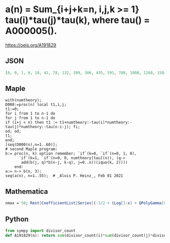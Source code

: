 # a\(n\) \= Sum\_\{i\+j\+k\=n, i,j,k \>\= 1\} tau\(i\)\*tau\(j\)\*tau\(k\), where tau\(\) \= A000005\(\)\.
https://oeis.org/A191829
## JSON
```JSON
[0, 0, 1, 6, 18, 41, 78, 132, 209, 306, 435, 591, 780, 1008, 1268, 1584, 1917, 2335, 2751, 3294, 3776, 4467, 5034, 5875, 6522, 7548, 8250, 9498, 10260, 11734, 12546, 14268, 15134, 17151, 18018, 20361, 21234, 23907, 24818, 27834, 28677, 32218, 32937, 36825, 37672, 41970, 42576, 47633, 48006, 53436, 54008, 59868, 60042, 67020, 66690]
```
## Maple
```Maple
with(numtheory);
D000:=proc(n) local t1,i,j;
t1:=0;
for i from 1 to n-1 do
for j from 1 to n-1 do
if (i+j < n) then t1 := t1+numtheory:-tau(i)*numtheory:-tau(j)*numtheory:-tau(n-i-j); fi;
od; od;
t1;
end;
[seq(D000(n),n=1..60)];
# second Maple program:
b:= proc(n, k) option remember; `if`(k=0, `if`(n=0, 1, 0),
      `if`(k=1, `if`(n=0, 0, numtheory[tau](n)), (q->
       add(b(j, q)*b(n-j, k-q), j=0..n))(iquo(k, 2))))
    end:
a:= n-> b(n, 3):
seq(a(n), n=1..55);  # _Alois P. Heinz_, Feb 01 2021
```
## Mathematica
```Mathematica
nmax = 50; Rest[CoefficientList[Series[(-1/2 + (Log[1-x] + QPolyGamma[0, 1, 1/x])/Log[x])^3, {x, 0, nmax}], x]] (* _Vaclav Kotesovec_, Jan 01 2017 *)
```
## Python
```Python
from sympy import divisor_count
def A191829(n): return sum(divisor_count(i)*sum(divisor_count(j)*divisor_count(n-i-j) for j in range(1,n-i)) for i in range(1,n-1)) # _Chai Wah Wu_, Jul 25 2024
```
